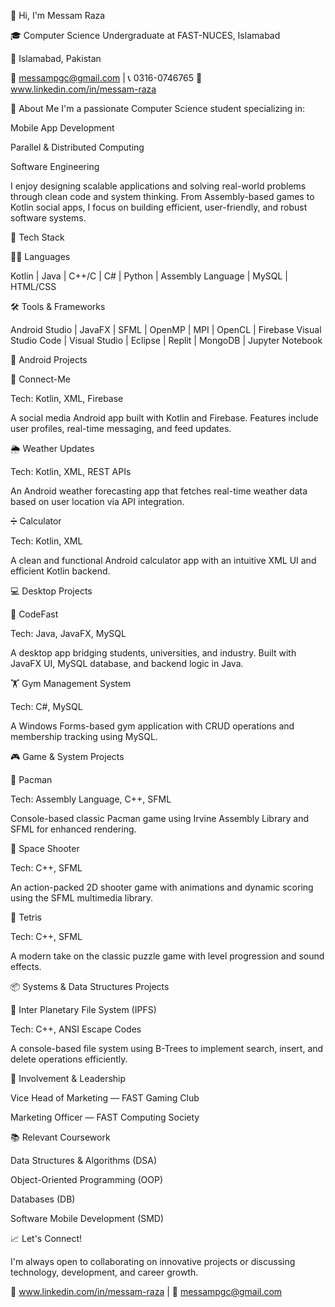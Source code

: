 👋 Hi, I'm Messam Raza

🎓 Computer Science Undergraduate at FAST-NUCES, Islamabad

📍 Islamabad, Pakistan

📧 messampgc@gmail.com | 📞 0316-0746765
🔗 www.linkedin.com/in/messam-raza


🚀 About Me
I'm a passionate Computer Science student specializing in:

Mobile App Development

Parallel & Distributed Computing

Software Engineering

I enjoy designing scalable applications and solving real-world problems through clean code and system thinking. From Assembly-based games to Kotlin social apps, I focus on building efficient, user-friendly, and robust software systems.


🔧 Tech Stack


🧑‍💻 Languages

Kotlin | Java | C++/C | C# | Python | Assembly Language | MySQL | HTML/CSS



🛠️ Tools & Frameworks

Android Studio | JavaFX | SFML | OpenMP | MPI | OpenCL | Firebase
Visual Studio Code | Visual Studio | Eclipse | Replit | MongoDB | Jupyter Notebook




📱 Android Projects

🔗 Connect-Me

Tech: Kotlin, XML, Firebase

A social media Android app built with Kotlin and Firebase. Features include user profiles, real-time messaging, and feed updates.



🌦️ Weather Updates

Tech: Kotlin, XML, REST APIs

An Android weather forecasting app that fetches real-time weather data based on user location via API integration.



➗ Calculator

Tech: Kotlin, XML

A clean and functional Android calculator app with an intuitive XML UI and efficient Kotlin backend.



💻 Desktop Projects

🧠 CodeFast

Tech: Java, JavaFX, MySQL

A desktop app bridging students, universities, and industry. Built with JavaFX UI, MySQL database, and backend logic in Java.


🏋️ Gym Management System

Tech: C#, MySQL

A Windows Forms-based gym application with CRUD operations and membership tracking using MySQL.


🎮 Game & System Projects

👾 Pacman

Tech: Assembly Language, C++, SFML

Console-based classic Pacman game using Irvine Assembly Library and SFML for enhanced rendering.



🌌 Space Shooter

Tech: C++, SFML

An action-packed 2D shooter game with animations and dynamic scoring using the SFML multimedia library.



🧩 Tetris

Tech: C++, SFML

A modern take on the classic puzzle game with level progression and sound effects.



📦 Systems & Data Structures Projects

📁 Inter Planetary File System (IPFS)

Tech: C++, ANSI Escape Codes

A console-based file system using B-Trees to implement search, insert, and delete operations efficiently.



🏢 Involvement & Leadership

Vice Head of Marketing — FAST Gaming Club

Marketing Officer — FAST Computing Society



📚 Relevant Coursework

Data Structures & Algorithms (DSA)

Object-Oriented Programming (OOP)

Databases (DB)

Software Mobile Development (SMD)


📈 Let's Connect!

I'm always open to collaborating on innovative projects or discussing technology, development, and career growth.

🔗 www.linkedin.com/in/messam-raza | 📧 messampgc@gmail.com 
